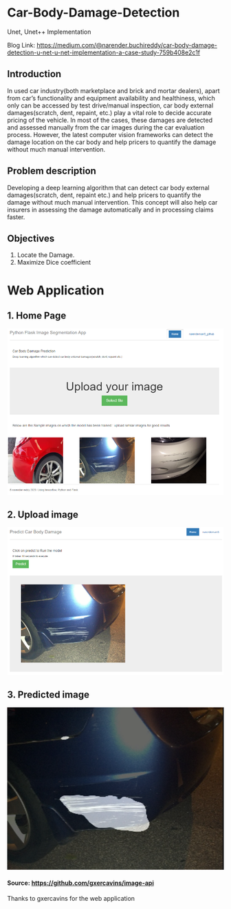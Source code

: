 # Car-Body-Damage-Detection
Unet, Unet++ Implementation

Blog Link: https://medium.com/@narender.buchireddy/car-body-damage-detection-u-net-u-net-implementation-a-case-study-759b408e2c1f

## Introduction
In used car industry(both marketplace and brick and mortar dealers), apart
from car’s functionality and equipment availability and healthiness, which only can be accessed by test drive/manual inspection, car body external damages(scratch, dent, repaint, etc.) play a vital role to decide accurate pricing of the vehicle. In most of the cases, these damages are detected
and assessed manually from the car images during the car evaluation process. However, the latest computer vision frameworks can detect the damage location on the car body and help pricers to quantify the damage without much manual intervention.

## Problem description
Developing a deep learning algorithm that can detect car body external damages(scratch, dent, repaint etc.) and help pricers to quantify the damage without much manual intervention. This concept will also help car insurers in assessing the damage automatically and in processing claims faster.

## Objectives
1. Locate the Damage.
2. Maximize Dice coefficient

# Web Application
## 1. Home Page
![](images/home_page.PNG)
## 2. Upload image
![](images/upload_image.PNG)
## 3. Predicted image
![](images/predict.PNG)
#### Source:  https://github.com/gxercavins/image-api
Thanks to gxercavins for the web application
